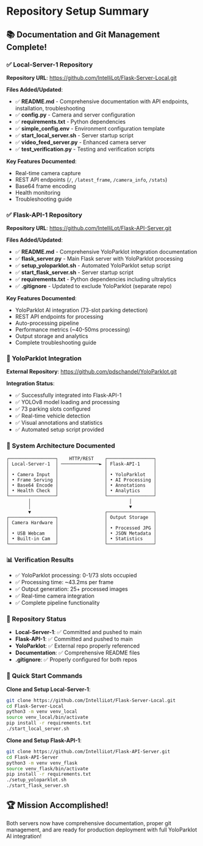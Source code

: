 # Repository Setup Summary

## 📚 Documentation and Git Management Complete!

### ✅ Local-Server-1 Repository
**Repository URL**: https://github.com/IntelliLot/Flask-Server-Local.git

**Files Added/Updated**:
- ✅ **README.md** - Comprehensive documentation with API endpoints, installation, troubleshooting
- ✅ **config.py** - Camera and server configuration
- ✅ **requirements.txt** - Python dependencies
- ✅ **simple_config.env** - Environment configuration template
- ✅ **start_local_server.sh** - Server startup script
- ✅ **video_feed_server.py** - Enhanced camera server
- ✅ **test_verification.py** - Testing and verification scripts

**Key Features Documented**:
- Real-time camera capture
- REST API endpoints (`/`, `/latest_frame`, `/camera_info`, `/stats`)
- Base64 frame encoding
- Health monitoring
- Troubleshooting guide

### ✅ Flask-API-1 Repository  
**Repository URL**: https://github.com/IntelliLot/Flask-API-Server.git

**Files Added/Updated**:
- ✅ **README.md** - Comprehensive YoloParklot integration documentation
- ✅ **flask_server.py** - Main Flask server with YoloParklot processing
- ✅ **setup_yoloparklot.sh** - Automated YoloParklot setup script
- ✅ **start_flask_server.sh** - Server startup script
- ✅ **requirements.txt** - Python dependencies including ultralytics
- ✅ **.gitignore** - Updated to exclude YoloParklot (separate repo)

**Key Features Documented**:
- YoloParklot AI integration (73-slot parking detection)
- REST API endpoints for processing
- Auto-processing pipeline
- Performance metrics (~40-50ms processing)
- Output storage and analytics
- Complete troubleshooting guide

### 🧠 YoloParklot Integration
**External Repository**: https://github.com/pdschandel/YoloParklot.git

**Integration Status**:
- ✅ Successfully integrated into Flask-API-1
- ✅ YOLOv8 model loading and processing
- ✅ 73 parking slots configured
- ✅ Real-time vehicle detection
- ✅ Visual annotations and statistics
- ✅ Automated setup script provided

### 🚀 System Architecture Documented

```
┌─────────────────┐    HTTP/REST    ┌─────────────────┐
│ Local-Server-1  │ ──────────────► │ Flask-API-1     │
│                 │                 │                 │
│ • Camera Input  │                 │ • YoloParklot   │
│ • Frame Serving │                 │ • AI Processing │
│ • Base64 Encode │                 │ • Annotations   │
│ • Health Check  │                 │ • Analytics     │
└─────────────────┘                 └─────────────────┘
        │                                    │
        │                                    ▼
        ▼                           ┌─────────────────┐
┌─────────────────┐                 │ Output Storage  │
│ Camera Hardware │                 │                 │
│                 │                 │ • Processed JPG │
│ • USB Webcam    │                 │ • JSON Metadata │
│ • Built-in Cam  │                 │ • Statistics    │
└─────────────────┘                 └─────────────────┘
```

### 📊 Verification Results
- ✅ YoloParklot processing: 0-1/73 slots occupied  
- ✅ Processing time: ~43.2ms per frame
- ✅ Output generation: 25+ processed images
- ✅ Real-time camera integration
- ✅ Complete pipeline functionality

### 🎯 Repository Status
- **Local-Server-1**: ✅ Committed and pushed to main
- **Flask-API-1**: ✅ Committed and pushed to main  
- **YoloParklot**: ✅ External repo properly referenced
- **Documentation**: ✅ Comprehensive README files
- **.gitignore**: ✅ Properly configured for both repos

### 🔗 Quick Start Commands

**Clone and Setup Local-Server-1**:
```bash
git clone https://github.com/IntelliLot/Flask-Server-Local.git
cd Flask-Server-Local  
python3 -m venv venv_local
source venv_local/bin/activate
pip install -r requirements.txt
./start_local_server.sh
```

**Clone and Setup Flask-API-1**:
```bash
git clone https://github.com/IntelliLot/Flask-API-Server.git
cd Flask-API-Server
python3 -m venv venv_flask
source venv_flask/bin/activate
pip install -r requirements.txt
./setup_yoloparklot.sh
./start_flask_server.sh
```

## 🏆 Mission Accomplished!
Both servers now have comprehensive documentation, proper git management, and are ready for production deployment with full YoloParklot AI integration!